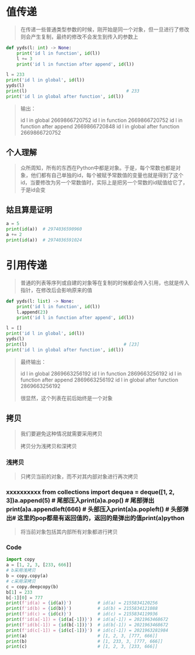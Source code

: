 # 值传递

> 在传递一些普通类型参数的时候，刚开始是同一个对象，但一旦进行了修改则会产生复制，最终的修改不会发生到传入的参数上

```python
def yyds(l: int) -> None:
    print('id l in function', id(l))
    l += 3
    print('id l in function after append', id(l))

l = 233
print('id l in global', id(l))
yyds(l)
print(l)                                      # 233
print('id l in global after function', id(l))
```

> 输出：
>
> id l in global 2669866720752
> id l in function 2669866720752
> id l in function after append 2669866720848
> id l in global after function 2669866720752

## 个人理解

> 众所周知，所有的东西在Python中都是对象。于是，每个常数也都是对象，他们都有自己单独的id，每个被赋予常数值的变量也就是得到了这个id，当要修改为另一个常数值时，实际上是把另一个常数的id赋值给它了，于是id会变

## 姑且算是证明

```python
a = 5
print(id(a))  # 2974036590960
a += 2
print(id(a))  # 2974036591024
```

# 引用传递

> 普通的列表等序列或自建的对象等在复制的时候都会传入引用，也就是传入指针，在修改后会影响原来的值

```python
def yyds(l: list) -> None:
    print('id l in function', id(l))
    l.append(23)
    print('id l in function after append', id(l))

l = []
print('id l in global', id(l))
yyds(l)
print(l)                                     # [23]
print('id l in global after function', id(l))
```

> 最终输出：
>
> id l in global 2869663256192
> id l in function 2869663256192
> id l in function after append 2869663256192
> id l in global after function 2869663256192
>
> 很显然，这个列表在前后始终是一个对象

## 拷贝

> 我们要避免这种情况就需要采用拷贝
>
> 拷贝分为浅拷贝和深拷贝

### 浅拷贝

> 只拷贝当前的对象，而不对其内部对象进行再次拷贝

### xxxxxxxxxx from collections import dequea = deque([1, 2, 3])a.append(5) # 尾部压入print(a)a.pop() # 尾部弹出print(a)a.appendleft(666) # 头部压入print(a)a.popleft() # 头部弹出# 这里的pop都是有返回值的，返回的是弹出的值print(a)python

> 将当前对象包括其内部所有对象都进行拷贝

### Code

```python
import copy
a = [1, 2, 3, [233, 666]]
# b采用浅拷贝
b = copy.copy(a)
# c采用深拷贝
c = copy.deepcopy(b)
b[1] = 233
b[-1][0] = 777
print(f'id(a) = {id(a)}')          # id(a) = 2155834120256
print(f'id(b) = {id(b)}')          # id(b) = 2155834121088
print(f'id(c) = {id(c)}')          # id(c) = 2155834119936
print(f'id(a[-1]) = {id(a[-1])}')  # id(a[-1]) = 2021963468672
print(f'id(b[-1]) = {id(b[-1])}')  # id(b[-1]) = 2021963468672
print(f'id(c[-1]) = {id(c[-1])}')  # id(c[-1]) = 2021963281984
print(a)                           # [1, 2, 3, [777, 666]]           
print(b)                           # [1, 233, 3, [777, 666]]           
print(c)                           # [1, 2, 3, [233, 666]]          
```

